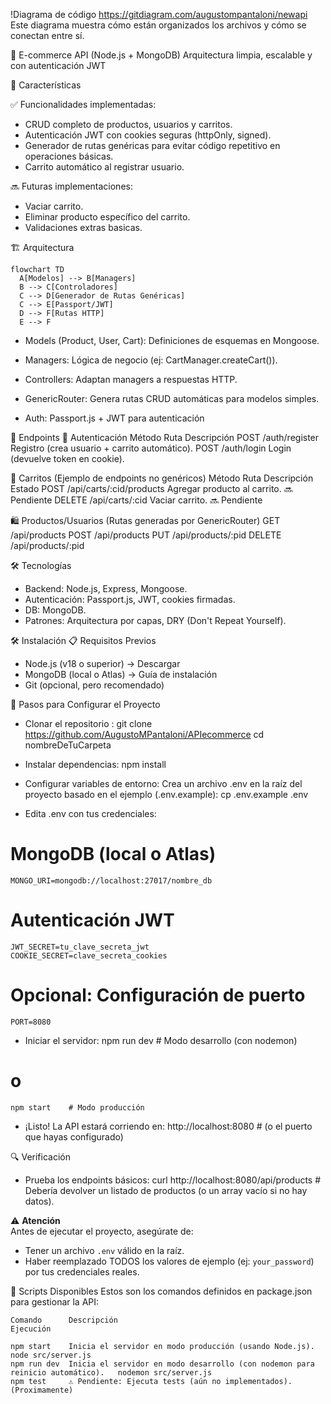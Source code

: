 !Diagrama de código
https://gitdiagram.com/augustompantaloni/newapi
Este diagrama muestra cómo están organizados los archivos y cómo se conectan entre sí.

🚀 E-commerce API (Node.js + MongoDB)
Arquitectura limpia, escalable y con autenticación JWT

📌 Características

✅ Funcionalidades implementadas:

- CRUD completo de productos, usuarios y carritos.
- Autenticación JWT con cookies seguras (httpOnly, signed).
- Generador de rutas genéricas para evitar código repetitivo en operaciones básicas.
- Carrito automático al registrar usuario.

🔜 Futuras implementaciones:

- Vaciar carrito.
- Eliminar producto específico del carrito.
- Validaciones extras basicas.

🏗 Arquitectura

```mermaid
flowchart TD
  A[Modelos] --> B[Managers]
  B --> C[Controladores]
  C --> D[Generador de Rutas Genéricas]
  C --> E[Passport/JWT]
  D --> F[Rutas HTTP]
  E --> F
```

- Models (Product, User, Cart):
Definiciones de esquemas en Mongoose.

- Managers:
Lógica de negocio (ej: CartManager.createCart()).

- Controllers:
Adaptan managers a respuestas HTTP.

- GenericRouter:
Genera rutas CRUD automáticas para modelos simples.

- Auth:
Passport.js + JWT para autenticación

📄 Endpoints
🔐 Autenticación
Método	 Ruta	                   Descripción
POST	 /auth/register	Registro   (crea usuario + carrito automático).
POST	 /auth/login	Login      (devuelve token en cookie).

🛒 Carritos (Ejemplo de endpoints no genéricos)
Método	  Ruta	                     Descripción	                Estado
POST	  /api/carts/:cid/products	Agregar producto al carrito.	🔜 Pendiente
DELETE	  /api/carts/:cid	        Vaciar carrito.	                🔜 Pendiente

🛍 Productos/Usuarios (Rutas generadas por GenericRouter)
GET    /api/products
POST   /api/products
PUT    /api/products/:pid
DELETE /api/products/:pid

🛠 Tecnologías
- Backend: Node.js, Express, Mongoose.
- Autenticación: Passport.js, JWT, cookies firmadas.
- DB: MongoDB.
- Patrones: Arquitectura por capas, DRY (Don't Repeat Yourself).

🛠 Instalación
📋 Requisitos Previos
- Node.js (v18 o superior) → Descargar
- MongoDB (local o Atlas) → Guía de instalación
- Git (opcional, pero recomendado)

🔧 Pasos para Configurar el Proyecto
- Clonar el repositorio :
    git clone https://github.com/AugustoMPantaloni/APIecommerce
    cd nombreDeTuCarpeta

- Instalar dependencias:
        npm install

- Configurar variables de entorno:
Crea un archivo .env en la raíz del proyecto basado en el ejemplo (.env.example):
    cp .env.example .env

- Edita .env con tus credenciales:
# MongoDB (local o Atlas)
    MONGO_URI=mongodb://localhost:27017/nombre_db
# Autenticación JWT
    JWT_SECRET=tu_clave_secreta_jwt
    COOKIE_SECRET=clave_secreta_cookies
# Opcional: Configuración de puerto
    PORT=8080

- Iniciar el servidor:
    npm run dev  # Modo desarrollo (con nodemon)
# o
    npm start    # Modo producción

- ¡Listo! La API estará corriendo en:
    http://localhost:8080  # (o el puerto que hayas configurado)

🔍 Verificación
- Prueba los endpoints básicos:
    curl http://localhost:8080/api/products  # Debería devolver un listado de productos (o un array vacío si no hay datos).

⚠️ **Atención**  
Antes de ejecutar el proyecto, asegúrate de:  
- Tener un archivo `.env` válido en la raíz.  
- Haber reemplazado TODOS los valores de ejemplo (ej: `your_password`) por tus credenciales reales.  

📜 Scripts Disponibles
Estos son los comandos definidos en package.json para gestionar la API:

    Comando	     Descripción	                                                                 Ejecución

    npm start	 Inicia el servidor en modo producción (usando Node.js).	                     node src/server.js
    npm run dev	 Inicia el servidor en modo desarrollo (con nodemon para reinicio automático).	 nodemon src/server.js
    npm test	 ⚠️ Pendiente: Ejecuta tests (aún no implementados).	                        (Proximamente)